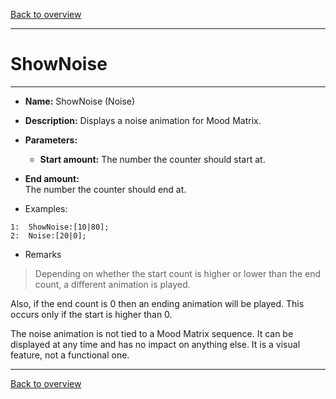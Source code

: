 [Back to overview](index.md)

---
# ShowNoise
---
- **Name:** ShowNoise (Noise)
- **Description:** Displays a noise animation for Mood Matrix.
- **Parameters:**
  - **Start amount:**
    The number the counter should start at.
- **End amount:**  
    The number the counter should end at.

- Examples:
```
1:  ShowNoise:[10|80];
2:  Noise:[20|0];
```

- Remarks
> Depending on whether the start count is higher or lower than the end count, a different animation is played.
>
Also, if the end count is 0 then an ending animation will be played. This occurs only if the start is higher than 0.
>
The noise animation is not tied to a Mood Matrix sequence. It can be displayed at any time and has no impact on anything else.
It is a visual feature, not a functional one. 

---
[Back to overview](index.md)